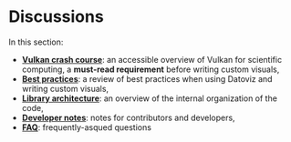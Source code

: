 # Discussions

In this section:

* [**Vulkan crash course**](vulkan.md): an accessible overview of Vulkan for scientific computing, a **must-read requirement** before writing custom visuals,
* [**Best practices**](practices.md): a review of best practices when using Datoviz and writing custom visuals,
* [**Library architecture**](architecture.md): an overview of the internal organization of the code,
* [**Developer notes**](developer.md): notes for contributors and developers,
* [**FAQ**](faq.md): frequently-asqued questions

